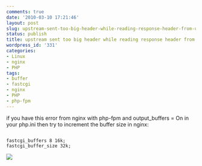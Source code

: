 ```yaml
---
comments: true
date: '2010-03-10 17:21:46'
layout: post
slug: upstream-sent-too-big-header-while-reading-response-header-from-upstream
status: publish
title: upstream sent too big header while reading response header from upstream
wordpress_id: '331'
categories:
- Linux
- nginx
- PHP
tags:
- buffer
- fastcgi
- nginx
- PHP
- php-fpm
---
```


if you have this error from nginx with php-fpm and output_buffers = On in your php.ini then try to increment the buffer size in nginx:  
```
  
fastcgi_buffers 8 16k;  
fastcgi_buffer_size 32k;  
```
  
  


![](http://img.zemanta.com/pixy.gif?x-id=17e62287-9b5f-808e-aa5e-5f8b6e6450ee)
